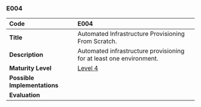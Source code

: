 ### E004

| **Code**           | **E004** |
| :--                | :--      |
| **Title**          | Automated Infrastructure Provisioning From Scratch. |
| **Description**    | Automated infrastructure provisioning for at least one environment. |
| **Maturity Level** | [Level 4](/levels#level-4) |
| **Possible Implementations** | |
| **Evaluation**     | |
